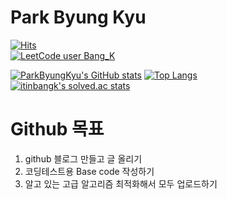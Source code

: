 # Park Byung Kyu 

[![Hits](https://hits.seeyoufarm.com/api/count/incr/badge.svg?url=https%3A%2F%2Fgithub.com%2FPark-ByungKyu&count_bg=%2379C83D&title_bg=%23555555&icon=&icon_color=%23E7E7E7&title=hits&edge_flat=false)](https://github.com/Park-ByungKyu)  
[![LeetCode user Bang_K](https://img.shields.io/badge/dynamic/json?style=flat&labelColor=black&color=%23ffa116&label=Solved&query=solvedOverTotal&url=https%3A%2F%2Fleetcode-badge.vercel.app%2Fapi%2Fusers%2FBang_k&logo=leetcode&logoColor=yellow)](https://leetcode.com/Bang_K/)  

[![ParkByungKyu's GitHub stats](https://github-readme-stats.vercel.app/api?username=Park-ByungKyu)](https://github.com/Park-ByungKyu)
[![Top Langs](https://github-readme-stats.vercel.app/api/top-langs/?username=Park-ByungKyu)](https://github.com/Park-ByungKyu)  
​[![​itinbangk's solved.ac stats​](https://github-readme-solvedac.hyp3rflow.vercel.app/api/?handle=itinbangk)](https://www.acmicpc.net/user/itinbangk)

# Github 목표
1. github 블로그 만들고 글 올리기
2. 코딩테스트용 Base code 작성하기
3. 알고 있는 고급 알고리즘 최적화해서 모두 업로드하기
